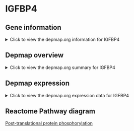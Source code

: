 <h1>IGFBP4</h1>

<h2>Gene information</h2>
<details>
  <summary>Click to view the depmap.org information for IGFBP4</summary>
  <iframe src="https://depmap.org/portal/gene/IGFBP4?tab=about" style="border:none;width:100%;height:800px"></iframe>
</details>

<h2>Depmap overview</h2>
<details>
  <summary>Click to view the depmap.org summary for IGFBP4</summary>
  <iframe src="https://depmap.org/portal/gene/IGFBP4?tab=overview" style="border:none;width:100%;height:800px"></iframe>
</details>

<h2>Depmap expression</h2>
<details>
  <summary>Click to view the depmap.org expression data for IGFBP4</summary>
  <iframe src="https://depmap.org/portal/gene/IGFBP4?tab=characterization" style="border:none;width:100%;height:800px"></iframe>
</details>



<h2>Reactome Pathway diagram</h2>
<a href="https://reactome.org/PathwayBrowser/#/R-HSA-8957275">Post-translational protein phosphorylation</a>



